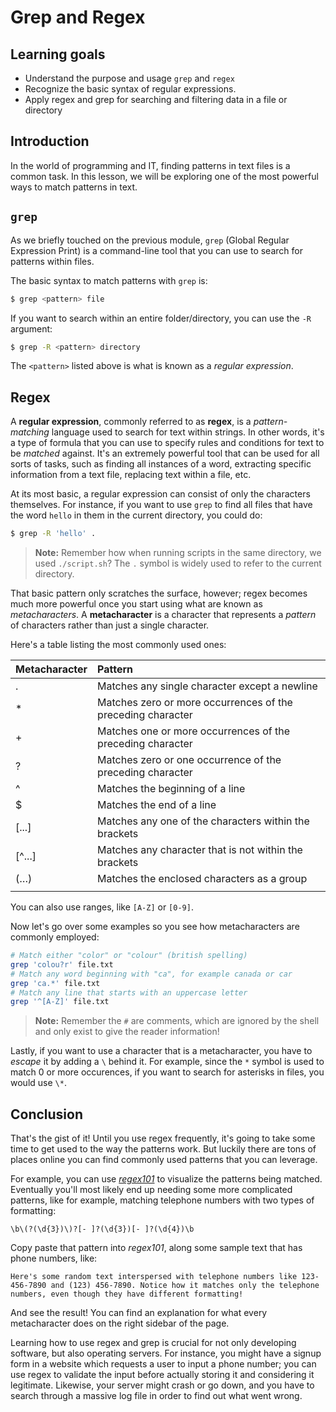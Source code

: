# Grep and Regex

## Learning goals

- Understand the purpose and usage `grep` and `regex`
- Recognize the basic syntax of regular expressions.
- Apply regex and grep for searching and filtering data in a file or directory

## Introduction

In the world of programming and IT, finding patterns in text files is a common task. In this lesson, we will be exploring one of the most powerful ways to match patterns in text.

## `grep`

As we briefly touched on the previous module, `grep` (Global Regular Expression Print) is a command-line tool that you can use to search for patterns within files. 

The basic syntax to match patterns with `grep` is:

```bash
$ grep <pattern> file
```

If you want to search within an entire folder/directory, you can use the `-R` argument:

```bash
$ grep -R <pattern> directory
```

The `<pattern>` listed above is what is known as a *regular expression*.

## Regex

A **regular expression**, commonly referred to as **regex**, is a *pattern-matching* language used to search for text within strings. In other words, it's a type of formula that you can use to specify rules and conditions for text to be *matched* against. It's an extremely powerful tool that can be used for all sorts of tasks, such as finding all instances of a word, extracting specific information from a text file, replacing text within a file, etc.

At its most basic, a regular expression can consist of only the characters themselves. For instance, if you want to use `grep` to find all files that have the word `hello` in them in the current directory, you could do:

```bash
$ grep -R 'hello' .
```

> **Note:** Remember how when running scripts in the same directory, we used `./script.sh`? The `.` symbol is widely used to refer to the current directory.

That basic pattern only scratches the surface, however; regex becomes much more powerful once you start using what are known as *metacharacters*. A **metacharacter** is a character that represents a *pattern* of characters rather than just a single character.

Here's a table listing the most commonly used ones:

|Metacharacter|Pattern|
|:----|:----|
|.|Matches any single character except a newline|
|*|Matches zero or more occurrences of the preceding character|
|+|Matches one or more occurrences of the preceding character|
|?|Matches zero or one occurrence of the preceding character|
|^|Matches the beginning of a line|
|$|Matches the end of a line|
|[...]|Matches any one of the characters within the brackets|
|[^...]|Matches any character that is not within the brackets|
|(…)|Matches the enclosed characters as a group|
|||Matches either the expression before or after the | symbol|

You can also use ranges, like `[A-Z]` or `[0-9]`.

Now let's go over some examples so you see how metacharacters are commonly employed:

```bash
# Match either "color" or "colour" (british spelling)
grep 'colou?r' file.txt
# Match any word beginning with "ca", for example canada or car
grep 'ca.*' file.txt
# Match any line that starts with an uppercase letter
grep '^[A-Z]' file.txt
```

> **Note:** Remember the `#` are comments, which are ignored by the shell and only exist to give the reader information!

Lastly, if you want to use a character that is a metacharacter, you have to *escape* it by adding a `\` behind it. For example, since the `*` symbol is used to match 0 or more occurences, if you want to search for asterisks in files, you would use `\*`.

## Conclusion

That's the gist of it! Until you use regex frequently, it's going to take some time to get used to the way the patterns work. But luckily there are tons of places online you can find commonly used patterns that you can leverage.

For example, you can use [*regex101*](https://regex101.com/) to visualize the patterns being matched. Eventually you'll most likely end up needing some more complicated patterns, like for example, matching telephone numbers with two types of formatting:

```regex
\b\(?(\d{3})\)?[- ]?(\d{3})[- ]?(\d{4})\b
```

Copy paste that pattern into *regex101*, along some sample text that has phone numbers, like:

```
Here's some random text interspersed with telephone numbers like 123-456-7890 and (123) 456-7890. Notice how it matches only the telephone numbers, even though they have different formatting!
```

And see the result! You can find an explanation for what every metacharacter does on the right sidebar of the page.

Learning how to use regex and grep is crucial for not only developing software, but also operating servers. For instance, you might have a signup form in a website which requests a user to input a phone number; you can use regex to validate the input before actually storing it and considering it legitimate. Likewise, your server might crash or go down, and you have to search through a massive log file in order to find out what went wrong.